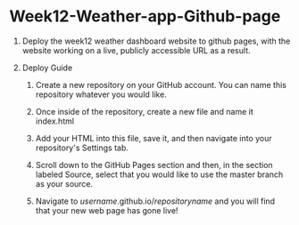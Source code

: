 # Week12-Weather-app-Github-page

1.  Deploy the week12 weather dashboard website to github pages, with the website working on a live, publicly accessible URL as a result.

2.  Deploy Guide

     1. Create a new repository on your GitHub account. You can name this repository whatever you would like.
   
     2. Once inside of the repository, create a new file and name it index.html
   
     3. Add your HTML into this file, save it, and then navigate into your repository's Settings tab.
     
     4. Scroll down to the GitHub Pages section and then, in the section labeled Source, select that you would like to use the master branch as your source.

     5. Navigate to _username_.github.io/_repositoryname_ and you will find that your new web page has gone live!


